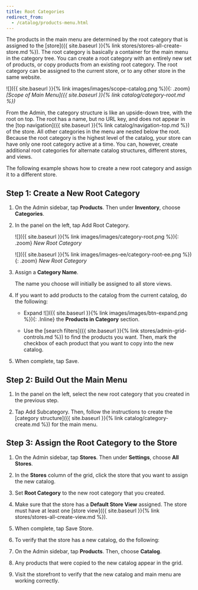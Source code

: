 ```yaml
---
title: Root Categories
redirect_from: 
  - /catalog/products-menu.html
---
```


The products in the main menu are determined by the root category that is assigned to the [store]({{ site.baseurl }}{% link stores/stores-all-create-store.md %}). The root category is basically a container for the main menu in the category tree. You can create a root category with an entirely new set of products, or copy products from an existing root category. The root category can be assigned to the current store, or to any other store in the same website.

![]({{ site.baseurl }}{% link images/images/scope-catalog.png %}){: .zoom}
*[Scope of Main Menu]({{ site.baseurl }}{% link catalog/category-root.md %})*

From the Admin, the category structure is like an upside-down tree, with the root on top. The root has a name, but no URL key, and does not appear in the [top navigation]({{ site.baseurl }}{% link catalog/navigation-top.md %}) of the store. All other categories in the menu are nested below the root. Because the root category is the highest level of the catalog, your store can have only one root category active at a time. You can, however, create additional root categories for alternate catalog structures, different stores, and views.

The following example shows how to create a new root category and assign it to a different store.

## Step 1: Create a New Root Category

1. On the Admin sidebar, tap **Products**. Then under **Inventory**, choose **Categories**.

1. In the panel on the left, tap <span class="btn">Add Root Category</span>.

    <!--{% if "Default.CE Only" contains site.edition %}-->
    ![]({{ site.baseurl }}{% link images/images/category-root.png %}){: .zoom}
    *New Root Category*
    <!--{% endif %}-->
    <!--{% if "Default.EE-B2B" contains site.edition %}-->
    ![]({{ site.baseurl }}{% link images/images-ee/category-root-ee.png %}){: .zoom}
    *New Root Category*
    <!--{% endif %}-->

1. Assign a **Category Name**.

   The name you choose will initially be assigned to all store views.

2. If you want to add products to the catalog from the current catalog, do the following:

   * Expand ![]({{ site.baseurl }}{% link images/images/btn-expand.png %}){: .Inline} the **Products in Category** section.

   * Use the [search filters]({{ site.baseurl }}{% link stores/admin-grid-controls.md %}) to find the products you want. Then, mark the checkbox of each product that you want to copy into the new catalog.

3. When complete, tap <span class="btn">Save</span>.

## Step 2: Build Out the Main Menu

1. In the panel on the left, select the new root category that you created in the previous step.

1. Tap <span class="btn">Add Subcategory</span>. Then, follow the instructions to create the [category structure]({{ site.baseurl }}{% link catalog/category-create.md %}) for the main menu.

## Step 3: Assign the Root Category to the Store

1. On the Admin sidebar, tap **Stores**. Then under **Settings**, choose **All Stores**.

1. In the **Stores** column of the grid, click the store that you want to assign the new catalog.

1. Set **Root Category** to the new root category that you created.

1. Make sure that the store has a **Default Store View** assigned. The store must have at least one [store view]({{ site.baseurl }}{% link stores/stores-all-create-view.md %}).

1. When complete, tap <span class="btn">Save Store</span>.

1. To verify that the store has a new catalog, do the following:

1. On the Admin sidebar, tap **Products**. Then, choose **Catalog**.

1. Any products that were copied to the new catalog appear in the grid.

1. Visit the storefront to verify that the new catalog and main menu are working correctly.
